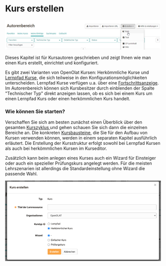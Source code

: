 # Kurs erstellen

![](assets/Kurs_erstellen_161.png)

  

Dieses Kapitel ist für Kursautoren geschrieben und zeigt Ihnen wie man einen
Kurs erstellt, einrichtet und konfiguriert.

Es gibt zwei Varianten von OpenOlat Kursen: Herkömmliche Kurse und [Lernpfad
Kurse,](../../pages/viewpage.action%EF%B9%96pageId=108593191.html) die sich
teilweise in den Konfigurationsmöglichkeiten unterscheiden. Lernpfad Kurse
verfügen u.a. über eine
[Fortschrittsanzeige](Lernpfad+Kurse+-+Teilnehmeransicht.html). Im
Autorenbereich können sich Kursbesitzer durch einblenden der Spalte
"Technischer Typ" direkt anzeigen lassen, ob es sich bei einem Kurs um einen
Lernpfad Kurs oder einen herkömmlichen Kurs handelt.

  

  

### Wie können Sie starten?

Verschaffen Sie sich am besten zunächst einen Überblick über den gesamten
[Kurszyklus ](Allgemeines.html)und gehen schauen Sie sich dann die einzelnen
Bereiche an.  Die konkreten [Kursbausteine](Kursbausteine.html), die Sie für
den Aufbau von Kursen verwenden können, werden in einem separaten Kapitel
ausführlich erläutert. Die Erstellung der Kursstruktur erfolgt sowohl bei
Lernpfad Kursen als auch bei herkömmlichen Kursen im Kurseditor.

Zusätzlich kann beim anlegen eines Kurses auch ein Wizard für Einsteiger oder
auch ein spezieller Prüfungskurs angelegt werden. Für die meisten
Lehrszenarien ist allerdings die Standardeinstellung ohne Wizard die passende
Wahl.

  

  

![](assets/image2021-12-23_16-2-24.png)

